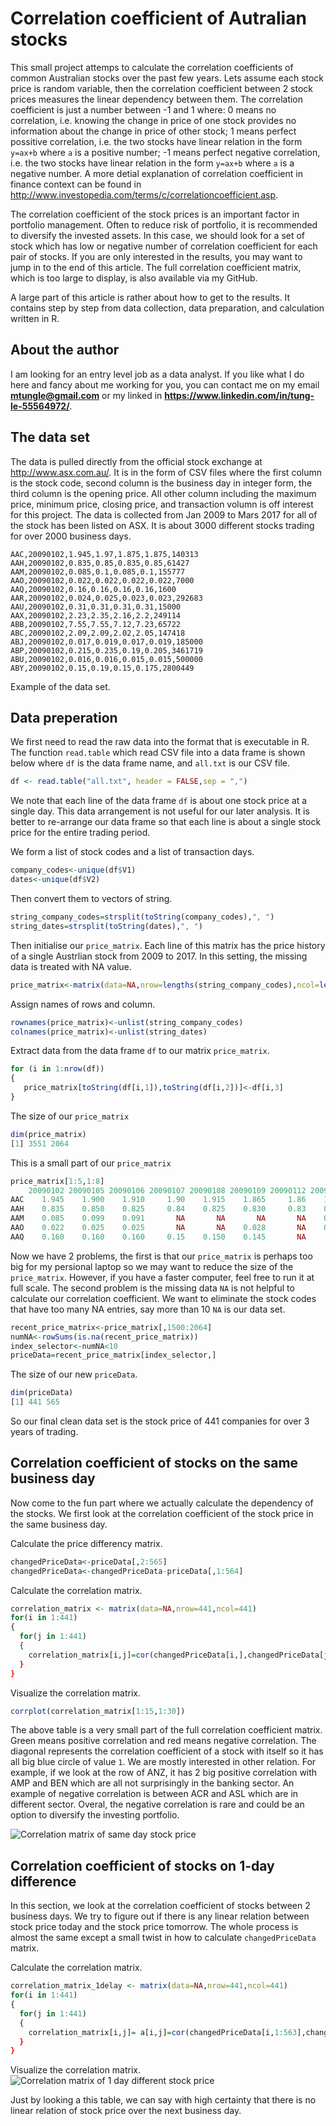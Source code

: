 
# Correlation coefficient of Autralian stocks

This small project attemps to calculate the correlation coefficients of common Australian stocks over the past few years. Lets assume each stock price is random variable, then the correlation coefficient between 2 stock prices measures the linear dependency between them. The correlation coefficient is just a number between -1 and 1 where: 0 means no correlation, i.e. knowing the change in price of one stock provides no information about the change in price of other stock; 1 means perfect possitive correlation, i.e. the two stocks have linear relation in the form `y=ax+b` where `a` is a positive number; -1 means perfect negative correlation, i.e. the two stocks have linear relation in the form `y=ax+b` where `a` is a negative number. A more detial explanation of correlation coefficient in finance context can be found in http://www.investopedia.com/terms/c/correlationcoefficient.asp.

The correlation coefficient of the stock prices is an important factor in portfolio management. Often to reduce risk of portfolio, it is recommended to diversify the invested assets. In this case, we should look for a set of stock which has low or negative number of correlation coefficient for each pair of stocks. If you are only interested in the results, you may want to jump in to the end of this article. The full correlation coefficient matrix, which is too large to display, is also available via my GitHub.

A large part of this article is rather about how to get to the results. It contains step by step from data collection, data preparation, and calculation written in R.

## About the author

I am looking for an entry level job as a data analyst. If you like what I do here and fancy about me working for you, you can contact me on my email **mtungle@gmail.com** or my linked in **https://www.linkedin.com/in/tung-le-55564972/**. 


## The data set

The data is pulled directly from the official stock exchange at http://www.asx.com.au/. It is in the form of CSV files where the first column is the stock code, second column is the business day in integer form, the third column is the opening price. All other column including the maximum price, minimum price, closing price, and transaction volumn is off interest for this project. The data is collected from Jan 2009 to Mars 2017 for all of the stock has been listed on ASX. It is about 3000 different stocks trading for over 2000 business days.

```
AAC,20090102,1.945,1.97,1.875,1.875,140313
AAH,20090102,0.835,0.85,0.835,0.85,61427
AAM,20090102,0.085,0.1,0.085,0.1,155777
AAO,20090102,0.022,0.022,0.022,0.022,7000
AAQ,20090102,0.16,0.16,0.16,0.16,1600
AAR,20090102,0.024,0.025,0.023,0.023,292683
AAU,20090102,0.31,0.31,0.31,0.31,15000
AAX,20090102,2.23,2.35,2.16,2.2,249114
ABB,20090102,7.55,7.55,7.12,7.23,65722
ABC,20090102,2.09,2.09,2.02,2.05,147418
ABJ,20090102,0.017,0.019,0.017,0.019,185000
ABP,20090102,0.215,0.235,0.19,0.205,3461719
ABU,20090102,0.016,0.016,0.015,0.015,500000
ABY,20090102,0.15,0.19,0.15,0.175,2800449
```
Example of the data set.

## Data preperation

We first need to read the raw data into the format that is executable in R. The function `read.table` which read CSV file into a data frame is shown below where `df` is the data frame name, and `all.txt` is our CSV file.
```R
df <- read.table("all.txt", header = FALSE,sep = ",")
```
We note that each line of the data frame `df` is about one stock price at a single day. This data arrangement is not useful for our later analysis. It is better to re-arrange our data frame so that each line is about a single stock price for the entire trading period.

We form a list of stock codes and a list of transaction days.

```R
company_codes<-unique(df$V1)
dates<-unique(df$V2)
```
Then convert them to vectors of string.
```R
string_company_codes=strsplit(toString(company_codes),", ")
string_dates=strsplit(toString(dates),", ")
```
Then initialise our `price_matrix`. Each line of this matrix has the price history of a single Austrlian stock from 2009 to 2017. In this setting, the missing data is treated with NA value.
```R
price_matrix<-matrix(data=NA,nrow=lengths(string_company_codes),ncol=lengths(string_dates))
```
Assign names of rows and column.
```R
rownames(price_matrix)<-unlist(string_company_codes)
colnames(price_matrix)<-unlist(string_dates)
```

Extract data from the data frame `df` to our matrix `price_matrix`.
```R
for (i in 1:nrow(df))
{   
   price_matrix[toString(df[i,1]),toString(df[i,2])]<-df[i,3]
}
```

The size of our `price_matrix`
```R
dim(price_matrix)
[1] 3551 2064
```

This is a small part of our `price_matrix`
```R
price_matrix[1:5,1:8]
    20090102 20090105 20090106 20090107 20090108 20090109 20090112 20090113
AAC    1.945    1.900    1.910     1.90    1.915    1.865     1.86    1.845
AAH    0.835    0.850    0.825     0.84    0.825    0.830     0.83    0.840
AAM    0.085    0.099    0.091       NA       NA       NA       NA    0.086
AAO    0.022    0.025    0.025       NA       NA    0.028       NA    0.025
AAQ    0.160    0.160    0.160     0.15    0.150    0.145       NA       NA
```

Now we have 2 problems, the first is that our `price_matrix` is perhaps too big for my persional laptop so we may want to reduce the size of the `price_matrix`. However, if you have a faster computer, feel free to run it at full scale. The second problem is the missing data `NA` is not helpful to calculate our correlation coefficient. We want to eliminate the stock codes that have too many NA entries, say more than 10 `NA` is our data set.

```R
recent_price_matrix<-price_matrix[,1500:2064]
numNA<-rowSums(is.na(recent_price_matrix))
index_selector<-numNA<10
priceData=recent_price_matrix[index_selector,]
```

The size of our new `priceData`.
```R
dim(priceData)
[1] 441 565
```
So our final clean data set is the stock price of 441 companies for over 3 years of trading.

## Correlation coefficient of stocks on the same business day
Now come to the fun part where we actually calculate the dependency of the stocks. We first look at the correlation coefficient of the stock price in the same business day.

Calculate the price differency matrix.
```R
changedPriceData<-priceData[,2:565]
changedPriceData<-changedPriceData-priceData[,1:564]
```

Calculate the correlation matrix.
```R
correlation_matrix <- matrix(data=NA,nrow=441,ncol=441)
for(i in 1:441)
{
  for(j in 1:441)
  {
    correlation_matrix[i,j]=cor(changedPriceData[i,],changedPriceData[j,],use = "complete.obs")}}
  } 
}
```

Visualize the correlation matrix.
```R
corrplot(correlation_matrix[1:15,1:30])
```
The above table is a very small part of the full correlation coefficient matrix. Green means positive correlation and red means negative correlation. The diagonal represents the correlation coefficient of a stock with itself so it has all big blue circle of value `1`. We are mostly interested in other relation. For example, if we look at the row of ANZ, it has 2 big positive correlation with AMP and BEN which are all not surprisingly in the banking sector. An example of negative correlation is between ACR and ASL which are in different sector. Overal, the negative correlation is rare and could be an option to diversify the investing portfolio.


![Correlation matrix of same day stock price][logo1]

[logo1]: https://mtungle.github.io/corMatrix_sameDay.jpeg

## Correlation coefficient of stocks on 1-day difference

In this section, we look at the correlation coefficient of stocks between 2 business days. We try to figure out if there is any linear relation between stock price today and the stock price tomorrow. The whole process is almost the same except a small twist in how to calculate `changedPriceData` matrix. 

Calculate the correlation matrix.
```R
correlation_matrix_1delay <- matrix(data=NA,nrow=441,ncol=441)
for(i in 1:441)
{
  for(j in 1:441)
  {
    correlation_matrix[i,j]= a[i,j]=cor(changedPriceData[i,1:563],changedPriceData[j,2:564],use = "complete.obs")}}
  }
}
```
Visualize the correlation matrix.
![Correlation matrix of 1 day different stock price][logo2]

[logo2]: https://mtungle.github.io/corMatrix_1DayDelay.jpeg
Just by looking a this table, we can say with high certainty that there is no linear relation of stock price over the next business day.

